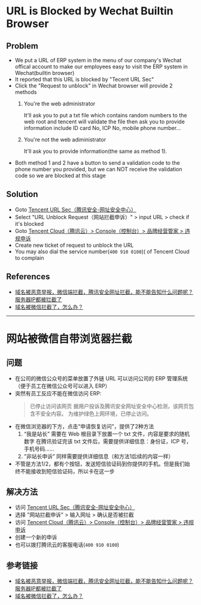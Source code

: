 # URL is Blocked by Wechat Builtin Browser

## Problem
* We put a URL of ERP system in the menu of our company's Wechat offical account to make our employees easy to visit the ERP system in Wechat(builtin browser)
* It reported that this URL is blocked by "Tecent URL Sec"
* Click the "Request to unblock" in Wechat browser will provide 2 methods
  1. You're the web administrator

     It'll ask you to put a txt file which contains random numbers to the web root and tencent will validate the file then ask you to provide information include ID card No, ICP No, mobile phone number...
  2. You're not the web adiministrator

     It'll ask you to provide information(the same as method 1).
* Both method 1 and 2 have a button to send a validation code to the phone number you provided, but we can NOT receive the validation code so we are blocked at this stage

## Solution
* Goto [Tencent URL Sec（腾讯安全-网址安全中心）](https://urlsec.qq.com/complain.html)
* Select "URL Unblock Request（网站拦截申诉）" > input URL > check if it's blocked
* Goto [Tencent Cloud（腾讯云）> Console（控制台）> 品牌经营管家 > 违规申诉](https://console.cloud.tencent.com/bma/complaint)
* Create new ticket of request to unblock the URL
* You may also dial the service number(`400 910 0100`)( of Tencent Cloud to complain

## References
* [域名被恶意举报，微信端拦截，腾讯安全网址拦截，能不能告知什么问题呢？服务器IP都被拦截了](https://developers.weixin.qq.com/community/develop/doc/00004c693e0510d0288b2e53156000?highLine=%25E6%258B%25A6%25E6%2588%25AA)
* [域名被微信拦截了，怎么办？](https://developers.weixin.qq.com/community/develop/doc/000080af6f8168fd28db2845851400?highLine=%25E6%258B%25A6%25E6%2588%25AA)

-------------

# 网站被微信自带浏览器拦截

## 问题
* 在公司的微信公众号的菜单放置了外链 URL 可以访问公司的 ERP 管理系统（便于员工在微信公众号可以进入 ERP）
* 突然有员工反应不能在微信访问 ERP:
  > 已停止访问该网页
  > 据用户投诉及腾讯安全网址安全中心检测，该网页包含不安全内容。
  > 为维护绿色上网环境，已停止访问。
* 在微信浏览器的下方，点击“申请恢复访问”，提供了2种方法
  1. “我是站长”
     需要在 Web 根目录下放置一个 txt 文件，内容是要求的随机数字
     在腾讯验证完该 txt 文件后，需要提供详细信息：身份证，ICP 号，手机号码......
  2. ”非站长申诉”
     同样需要提供详细信息（和方法1后续的内容一样）
* 不管是方法1/2，都有个按钮，发送短信验证码到你提供的手机。但是我们始终不能接收到短信验证码，所以卡在这一步

## 解决方法
* 访问 [Tencent URL Sec（腾讯安全-网址安全中心）](https://urlsec.qq.com/complain.html)
* 选择 "网站拦截申诉" > 输入网址 > 确认是否被拦截
* 访问 [Tencent Cloud（腾讯云）> Console（控制台）> 品牌经营管家 > 违规申诉](https://console.cloud.tencent.com/bma/complaint)
* 创建一个新的申诉
* 也可以拨打腾讯云的客服电话(`400 910 0100`)

## 参考链接
* [域名被恶意举报，微信端拦截，腾讯安全网址拦截，能不能告知什么问题呢？服务器IP都被拦截了](https://developers.weixin.qq.com/community/develop/doc/00004c693e0510d0288b2e53156000?highLine=%25E6%258B%25A6%25E6%2588%25AA)
* [域名被微信拦截了，怎么办？](https://developers.weixin.qq.com/community/develop/doc/000080af6f8168fd28db2845851400?highLine=%25E6%258B%25A6%25E6%2588%25AA)
